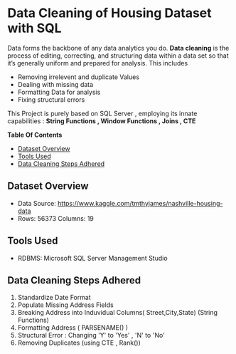 # Data Cleaning of Housing Dataset with SQL

  Data forms the backbone of any data analytics you do. **Data cleaning** is the process of editing, correcting, and structuring data within a data set so that it’s generally       uniform and prepared for analysis. 
  This includes
  - Removing irrelevent and duplicate Values
  - Dealing with missing data
  - Formatting Data for analysis
  - Fixing structural errors
  
 This Project is purely based on SQL Server , employing its innate capabilities : **String Functions , Window Functions , Joins , CTE**
  
 
 **Table Of Contents**
 - [Dataset Overview](#dataset-overview "Dataset Overview")
 - [Tools Used](#tools-used "Tools USed")
 - [Data Cleaning Steps Adhered](#data-cleaning-steps-adhered "Data Cleaning Steps Adhered")


## Dataset Overview
- Data Source: https://www.kaggle.com/tmthyjames/nashville-housing-data
- Rows: 56373 Columns: 19

## Tools Used
- RDBMS: Microsoft SQL Server Management Studio

## Data Cleaning Steps Adhered
1. Standardize Date Format
2. Populate Missing Address Fields
3. Breaking Address into Induvidual Columns( Street,City,State) (String Functions)
4. Formatting Address ( PARSENAME() )
5. Structural Error : Changing 'Y' to 'Yes' , 'N' to 'No'
6. Removing Duplicates (using CTE , Rank())

